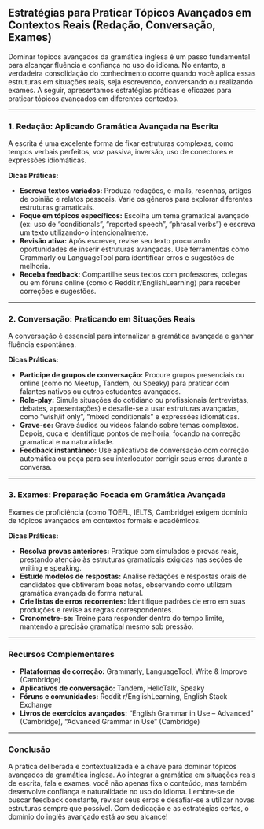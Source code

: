 
## Estratégias para Praticar Tópicos Avançados em Contextos Reais (Redação, Conversação, Exames)

Dominar tópicos avançados da gramática inglesa é um passo fundamental para alcançar fluência e confiança no uso do idioma. No entanto, a verdadeira consolidação do conhecimento ocorre quando você aplica essas estruturas em situações reais, seja escrevendo, conversando ou realizando exames. A seguir, apresentamos estratégias práticas e eficazes para praticar tópicos avançados em diferentes contextos.

---

### 1. Redação: Aplicando Gramática Avançada na Escrita

A escrita é uma excelente forma de fixar estruturas complexas, como tempos verbais perfeitos, voz passiva, inversão, uso de conectores e expressões idiomáticas.

**Dicas Práticas:**
- **Escreva textos variados:** Produza redações, e-mails, resenhas, artigos de opinião e relatos pessoais. Varie os gêneros para explorar diferentes estruturas gramaticais.
- **Foque em tópicos específicos:** Escolha um tema gramatical avançado (ex: uso de “conditionals”, “reported speech”, “phrasal verbs”) e escreva um texto utilizando-o intencionalmente.
- **Revisão ativa:** Após escrever, revise seu texto procurando oportunidades de inserir estruturas avançadas. Use ferramentas como Grammarly ou LanguageTool para identificar erros e sugestões de melhoria.
- **Receba feedback:** Compartilhe seus textos com professores, colegas ou em fóruns online (como o Reddit r/EnglishLearning) para receber correções e sugestões.

---

### 2. Conversação: Praticando em Situações Reais

A conversação é essencial para internalizar a gramática avançada e ganhar fluência espontânea.

**Dicas Práticas:**
- **Participe de grupos de conversação:** Procure grupos presenciais ou online (como no Meetup, Tandem, ou Speaky) para praticar com falantes nativos ou outros estudantes avançados.
- **Role-play:** Simule situações do cotidiano ou profissionais (entrevistas, debates, apresentações) e desafie-se a usar estruturas avançadas, como “wish/if only”, “mixed conditionals” e expressões idiomáticas.
- **Grave-se:** Grave áudios ou vídeos falando sobre temas complexos. Depois, ouça e identifique pontos de melhoria, focando na correção gramatical e na naturalidade.
- **Feedback instantâneo:** Use aplicativos de conversação com correção automática ou peça para seu interlocutor corrigir seus erros durante a conversa.

---

### 3. Exames: Preparação Focada em Gramática Avançada

Exames de proficiência (como TOEFL, IELTS, Cambridge) exigem domínio de tópicos avançados em contextos formais e acadêmicos.

**Dicas Práticas:**
- **Resolva provas anteriores:** Pratique com simulados e provas reais, prestando atenção às estruturas gramaticais exigidas nas seções de writing e speaking.
- **Estude modelos de respostas:** Analise redações e respostas orais de candidatos que obtiveram boas notas, observando como utilizam gramática avançada de forma natural.
- **Crie listas de erros recorrentes:** Identifique padrões de erro em suas produções e revise as regras correspondentes.
- **Cronometre-se:** Treine para responder dentro do tempo limite, mantendo a precisão gramatical mesmo sob pressão.

---

### Recursos Complementares

- **Plataformas de correção:** Grammarly, LanguageTool, Write & Improve (Cambridge)
- **Aplicativos de conversação:** Tandem, HelloTalk, Speaky
- **Fóruns e comunidades:** Reddit r/EnglishLearning, English Stack Exchange
- **Livros de exercícios avançados:** “English Grammar in Use – Advanced” (Cambridge), “Advanced Grammar in Use” (Cambridge)

---

### Conclusão

A prática deliberada e contextualizada é a chave para dominar tópicos avançados da gramática inglesa. Ao integrar a gramática em situações reais de escrita, fala e exames, você não apenas fixa o conteúdo, mas também desenvolve confiança e naturalidade no uso do idioma. Lembre-se de buscar feedback constante, revisar seus erros e desafiar-se a utilizar novas estruturas sempre que possível. Com dedicação e as estratégias certas, o domínio do inglês avançado está ao seu alcance!
```
